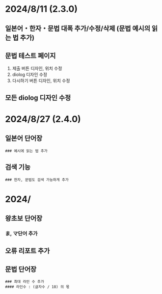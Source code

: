 # 2024/8/11 (2.3.0)

## 일본어・한자・문법 대폭 추가/수정/삭제 (문법 예시의 읽는 법 추가)

## 문법 테스트 페이지

1.  제출 버튼 디자인, 위치 수정
2.  diolog 디자인 수정
3.  다시하기 버튼 디자인, 위치 수정

## 모든 diolog 디자인 수정

# 2024/8/27 (2.4.0)

## 일본어 단어장

    ### 예시에 읽는 법 추가

## 검색 기능

    ### 한자, 문법도 검색 가능하게 추가

# 2024/

## 왕초보 단어장

### ま, マ단어 추가

## 오류 리포트 추가

## 문법 단어장

    ### 최대 라인 수 추가
    #### 라인수 : (글자수 / 18) 의 몫
